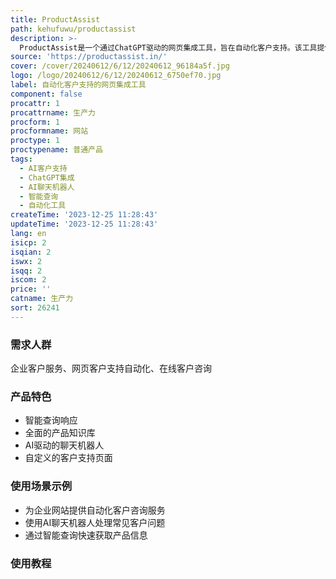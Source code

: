 ```yaml
---
title: ProductAssist
path: kehufuwu/productassist
description: >-
  ProductAssist是一个通过ChatGPT驱动的网页集成工具，旨在自动化客户支持。该工具提供智能查询响应、全面的知识库访问和AI驱动的聊天机器人，帮助企业提高客户服务效率。
source: 'https://productassist.in/'
cover: /cover/20240612/6/12/20240612_96184a5f.jpg
logo: /logo/20240612/6/12/20240612_6750ef70.jpg
label: 自动化客户支持的网页集成工具
component: false
procattr: 1
procattrname: 生产力
procform: 1
procformname: 网站
proctype: 1
proctypename: 普通产品
tags:
  - AI客户支持
  - ChatGPT集成
  - AI聊天机器人
  - 智能查询
  - 自动化工具
createTime: '2023-12-25 11:28:43'
updateTime: '2023-12-25 11:28:43'
lang: en
isicp: 2
isqian: 2
iswx: 2
isqq: 2
iscom: 2
price: ''
catname: 生产力
sort: 26241
---
```




### 需求人群
企业客户服务、网页客户支持自动化、在线客户咨询

### 产品特色
- 智能查询响应
- 全面的产品知识库
- AI驱动的聊天机器人
- 自定义的客户支持页面

### 使用场景示例
- 为企业网站提供自动化客户咨询服务
- 使用AI聊天机器人处理常见客户问题
- 通过智能查询快速获取产品信息

### 使用教程


  

